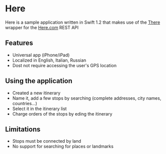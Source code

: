 # Here
Here is a sample application written in Swift 1.2 that makes use of the [There](https://github.com/blender/there) wrapper for the [Here.com](https://developer.here.com/rest-apis) REST API

## Features
- Universal app (iPhone/iPad)
- Localized in English, Italian, Russian
- Dost not require accessing the user's GPS location

## Using the application
- Created a new itinerary
- Name it, add a few stops by searching (complete addresses, city names, countries...)
- Select it in the itinerary list
- Charge orders of the stops by eding the itinerary

## Limitations
- Stops must be connected by land
- No support for searching for places or landmarks
